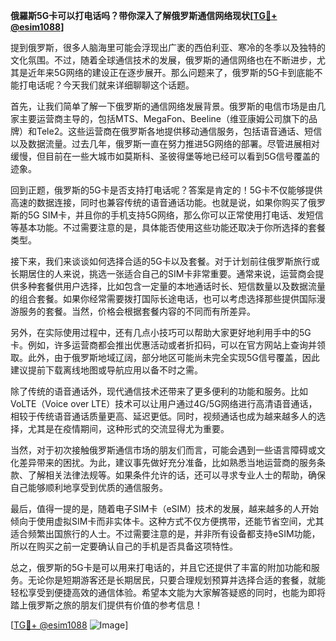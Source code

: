 **俄羅斯5G卡可以打电话吗？带你深入了解俄罗斯通信网络现状[[TG💪+ @esim1088](https://t.me/s/esim1088)]**

提到俄罗斯，很多人脑海里可能会浮现出广袤的西伯利亚、寒冷的冬季以及独特的文化氛围。不过，随着全球通信技术的发展，俄罗斯的通信网络也在不断进步，尤其是近年来5G网络的建设正在逐步展开。那么问题来了，俄罗斯的5G卡到底能不能打电话呢？今天我们就来详细聊聊这个话题。

首先，让我们简单了解一下俄罗斯的通信网络发展背景。俄罗斯的电信市场是由几家主要运营商主导的，包括MTS、MegaFon、Beeline（维亚康姆公司旗下的品牌）和Tele2。这些运营商在俄罗斯各地提供移动通信服务，包括语音通话、短信以及数据流量。过去几年，俄罗斯一直在努力推进5G网络的部署。尽管进展相对缓慢，但目前在一些大城市如莫斯科、圣彼得堡等地已经可以看到5G信号覆盖的迹象。

回到正题，俄罗斯的5G卡是否支持打电话呢？答案是肯定的！5G卡不仅能够提供高速的数据连接，同时也兼容传统的语音通话功能。也就是说，如果你购买了俄罗斯的5G SIM卡，并且你的手机支持5G网络，那么你可以正常使用打电话、发短信等基本功能。不过需要注意的是，具体能否使用这些功能还取决于你所选择的套餐类型。

接下来，我们来谈谈如何选择合适的5G卡以及套餐。对于计划前往俄罗斯旅行或长期居住的人来说，挑选一张适合自己的SIM卡非常重要。通常来说，运营商会提供多种套餐供用户选择，比如包含一定量的本地通话时长、短信数量以及数据流量的组合套餐。如果你经常需要拨打国际长途电话，也可以考虑选择那些提供国际漫游服务的套餐。当然，价格会根据套餐内容的不同而有所差异。

另外，在实际使用过程中，还有几点小技巧可以帮助大家更好地利用手中的5G卡。例如，许多运营商都会推出优惠活动或者折扣码，可以在官方网站上查询并领取。此外，由于俄罗斯地域辽阔，部分地区可能尚未完全实现5G信号覆盖，因此建议提前下载离线地图或导航应用以备不时之需。

除了传统的语音通话外，现代通信技术还带来了更多便利的功能和服务。比如VoLTE（Voice over LTE）技术可以让用户通过4G/5G网络进行高清语音通话，相较于传统语音通话质量更高、延迟更低。同时，视频通话也成为越来越多人的选择，尤其是在疫情期间，这种形式的交流显得尤为重要。

当然，对于初次接触俄罗斯通信市场的朋友们而言，可能会遇到一些语言障碍或文化差异带来的困扰。为此，建议事先做好充分准备，比如熟悉当地运营商的服务条款、了解相关法律法规等。如果条件允许的话，还可以寻求专业人士的帮助，确保自己能够顺利地享受到优质的通信服务。

最后，值得一提的是，随着电子SIM卡（eSIM）技术的发展，越来越多的人开始倾向于使用虚拟SIM卡而非实体卡。这种方式不仅方便携带，还能节省空间，尤其适合频繁出国旅行的人士。不过需要注意的是，并非所有设备都支持eSIM功能，所以在购买之前一定要确认自己的手机是否具备这项特性。

总之，俄罗斯的5G卡是可以用来打电话的，并且它还提供了丰富的附加功能和服务。无论你是短期游客还是长期居民，只要合理规划预算并选择合适的套餐，就能轻松享受到便捷高效的通信体验。希望本文能为大家解答疑惑的同时，也能为即将踏上俄罗斯之旅的朋友们提供有价值的参考信息！

[[TG💪+ @esim1088](https://t.me/s/esim1088) ![Image](https://i.postimg.cc/4NQfJmqS/Snipaste-2025-05-13-00-14-12.png)]